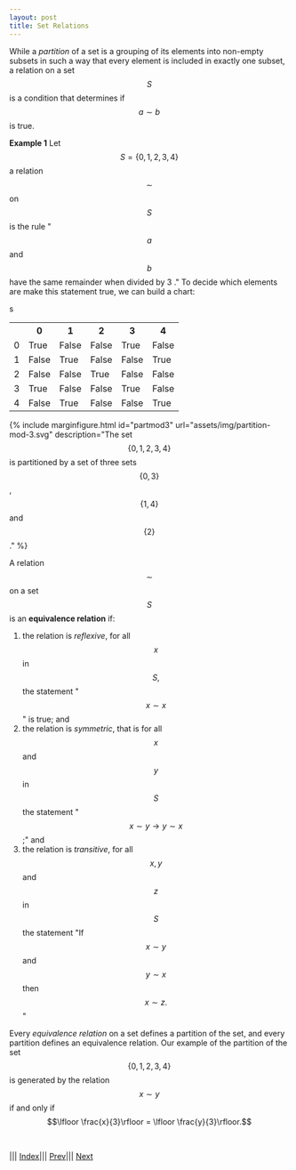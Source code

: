 ```yaml
---
layout: post
title: Set Relations
---
```



While a *partition* of a set is a grouping of its elements into non-empty subsets in such a way that every element is included in exactly one subset, a relation on a set $$S$$ is a condition that determines if $$a \sim b$$ is true.  


**Example 1**
Let $$S = \{0, 1, 2, 3, 4\}$$ a relation $$\sim$$ on $$S$$ is the rule "$$a$$ and $$b$$ have the same remainder when divided by 3 ."  To decide which elements are make this statement true, we can build a chart:

<table style="width:100%">
  <tr>
    <th> </th>
    <th>0</th>
    <th>1</th>
    <th>2</th>
    <th>3</th>
    <th>4</th>
  </tr>
  <tr>
    <td>0 </td>
    <td> True </td>
    <td> False </td>
    <td> False </td>
    <td> True </td>
    <td> False </td>
  </tr>
  <tr>
   <td>1 </td>
    <td> False </td>s
    <td> True </td>
    <td> False </td>
    <td> False </td>
    <td> True </td>
  </tr>
  <tr>
   <td>2 </td>
    <td> False </td>
    <td> False </td>
    <td> True </td>
    <td> False </td>
    <td> False </td>
  </tr>
  <tr>
   <td>3 </td>
    <td> True </td>
    <td> False </td>
    <td> False </td>
    <td> True </td>
    <td> False </td>
  </tr>
  <tr>
   <td>4 </td>
    <td> False </td>
    <td> True </td>
    <td> False </td>
    <td> False </td>
    <td> True </td>
  </tr>
</table>

{% include marginfigure.html id="partmod3" url="assets/img/partition-mod-3.svg" description="The set $$\{0, 1, 2, 3, 4\}$$ is partitioned by a set of three sets $$\{0, 3\}$$, $$\{1, 4\}$$ and $$\{2\}$$." %}
<!--- <img src="../../../../assets/img/set-union.svg" alt="Drawing" style="width: 333px;" align="center;"> --->
 
A relation $$\sim$$ on a set $$S$$ is an **equivalence relation** if:

1. the relation is *reflexive*, for all $$ x$$ in $$S,$$ the statement "$$x \sim x$$" is true; and
2. the relation is *symmetric*, that is for all $$x$$ and $$y$$ in $$S$$ the statement "$$x \sim y \rightarrow y \sim x$$;" and 
3. the relation is *transitive*, for all $$x, y$$ and $$z$$ in $$S$$ the statement "If $$x \sim y$$ and $$y \sim x$$ then $$x \sim z.$$"


Every *equivalence relation* on a set defines a partition of the set, and every partition defines an equivalence relation. Our example of the partition of the set $$\{0, 1, 2, 3, 4\}$$ is generated by
the relation $$ x \sim y$$ if and only if $$\lfloor \frac{x}{3}\rfloor = \lfloor \frac{y}{3}\rfloor.$$  

<br/>

||| [Index](../../../../)|||  [Prev](../partitions)|||  [Next](../mod)
